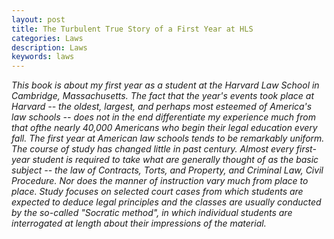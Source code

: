 ```yaml
---
layout: post
title: The Turbulent True Story of a First Year at HLS
categories: Laws
description: Laws
keywords: laws
---
```

*This book is about my first year as a student at the Harvard Law School in Cambridge, Massachusetts. The fact that the year's events took place at Harvard -- the oldest, largest, and perhaps most esteemed of America's law schools -- does not in the end differentiate my experience much from that ofthe nearly 40,000 Americans who begin their legal education every fall. The first year at American law schools tends to be remarkably uniform. The course of study has changed little in past century. Almost every first-year student is required to take what are generally thought of as the basic subject -- the law of Contracts, Torts, and Property, and Criminal Law, Civil Procedure. Nor does the manner of instruction vary much from place to place. Study focuses on selected court cases from which students are expected to deduce legal principles and the classes are usually conducted by the so-called "Socratic method", in which individual students are interrogated at length about their impressions of the material.*
